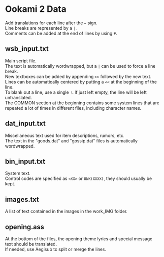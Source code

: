 # Ookami 2 Data
Add translations for each line after the `=` sign.  
Line breaks are represented by a `|`.  
Comments can be added at the end of lines by using `#`.  
## wsb_input.txt
Main script file.  
The text is automatically wordwrapped, but a `|` can be used to force a line break.  
New textboxes can be added by appending `>>` followed by the new text.  
Lines can be automatically centered by putting a `<<` at the beginning of the line.  
To blank out a line, use a single `!`. If just left empty, the line will be left untranslated.  
The COMMON section at the beginning contains some system lines that are repeated a lot of times in different files, including character names.  
## dat_input.txt
Miscellaneous text used for item descriptions, rumors, etc.  
The text in the "goods.dat" and "gossip.dat" files is automatically wordwrapped.  
## bin_input.txt
System text.  
Control codes are specified as `<XX>` or `UNK(XXXX)`, they should usually be kept.  
## images.txt
A list of text contained in the images in the work_IMG folder.  
## opening.ass
At the bottom of the files, the opening theme lyrics and special message text should be translated.  
If needed, use Aegisub to split or merge the lines.  
